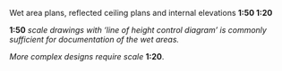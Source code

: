 <span class="caps">Wet area plans, reflected ceiling plans and internal elevations **1:50 1:20**</span>

**1:50** _scale drawings with ‘line of height control diagram’ is commonly sufficient for documentation of the wet areas._

_More complex designs require scale_ **1:20**.